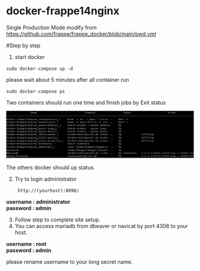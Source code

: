 # docker-frappe14nginx

Single Production Mode modify from https://github.com/frappe/frappe_docker/blob/main/pwd.yml


#Step by step

1) start docker
```
sudo docker-compose up -d
```
please wait about 5 minutes after all container run
``` 
sudo docker-compose ps 
```

Two containers should run one time and finish jobs by Exit status

![dockercomposeps](https://github.com/songwutk/docker-frappe14nginx/blob/main/doc/dps.jpg?raw=true) 



The others docker should up status.

2) Try to login administrator
   ```
    http://(yourhost):8090/
   ```

**username : administrator**  
**password : admin**

3) Follow step to complete site setup.
4) You can access mariadb from dbeaver or navicat by port 4306 to your host.

**username : root**  
**password : admin**

please rename username to your long secret name.
